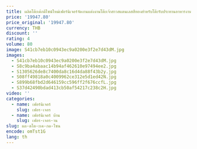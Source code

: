 ```yaml
---
title: ผลิตโต๊ะเค้กดีไซน์ใหม่เฟอร์นิเจอร์จัดงานแต่งงานโต๊ะเจ้าสาวสแตนเลสสีทองสําหรับโต๊ะรับประทานอาหารงานแต่งงาน
price: '19947.80'
price_original: '19947.80'
currency: THB
discount: ''
rating: 4
volume: 80
image: S41cb7eb10c0943ec9a0200e3f2e7d43dM.jpg
images:
  - S41cb7eb10c0943ec9a0200e3f2e7d43dM.jpg
  - S8c9ba4abaac14b94af462610e97494ee2.jpg
  - S1305626de8c7400da8c16d4da88f43b2y.jpg
  - S08ff49818a0c4009962ce312e5d1ed42N.jpg
  - S899b68fbd2d646159cc596ff2f676ccfL.jpg
  - S37d42490bdad413cb50af54217c238c2H.jpg
video: ''
categories:
  - name: เฟอร์นิเจอร์
    slug: เฟอร-เจอร
  - name: เฟอร์นิเจอร์ บ้าน
    slug: เฟอร-เจอร-าน
slug: ผล-ตโต-ะเค-กด-ไซน
encode: omTst1G
lang: th
---
```

  